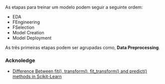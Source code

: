 As etapas para treinar um modelo podem seguir a seguinte ordem:
- EDA
- FEngineering
- FSelection
- Model Creation
- Model Deployment

As três primeiras etapas podem ser agrupadas como, **Data Preprocessing**.

### Acknoledge
- [Difference Between fit(), transform(), fit_transform() and predict() methods in Scikit-Learn](https://www.youtube.com/watch?app=desktop&v=BotYLBQfd5M)
